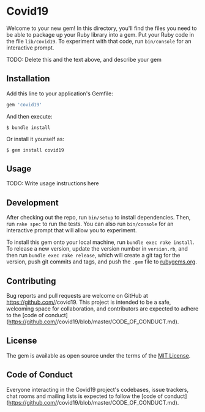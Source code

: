 # Covid19

Welcome to your new gem! In this directory, you'll find the files you need to be able to package up your Ruby library into a gem. Put your Ruby code in the file `lib/covid19`. To experiment with that code, run `bin/console` for an interactive prompt.

TODO: Delete this and the text above, and describe your gem

## Installation

Add this line to your application's Gemfile:

```ruby
gem 'covid19'
```

And then execute:

    $ bundle install

Or install it yourself as:

    $ gem install covid19

## Usage

TODO: Write usage instructions here

## Development

After checking out the repo, run `bin/setup` to install dependencies. Then, run `rake spec` to run the tests. You can also run `bin/console` for an interactive prompt that will allow you to experiment.

To install this gem onto your local machine, run `bundle exec rake install`. To release a new version, update the version number in `version.rb`, and then run `bundle exec rake release`, which will create a git tag for the version, push git commits and tags, and push the `.gem` file to [rubygems.org](https://rubygems.org).

## Contributing

Bug reports and pull requests are welcome on GitHub at https://github.com/<github username>/covid19. This project is intended to be a safe, welcoming space for collaboration, and contributors are expected to adhere to the [code of conduct](https://github.com/<github username>/covid19/blob/master/CODE_OF_CONDUCT.md).


## License

The gem is available as open source under the terms of the [MIT License](https://opensource.org/licenses/MIT).

## Code of Conduct

Everyone interacting in the Covid19 project's codebases, issue trackers, chat rooms and mailing lists is expected to follow the [code of conduct](https://github.com/<github username>/covid19/blob/master/CODE_OF_CONDUCT.md).
